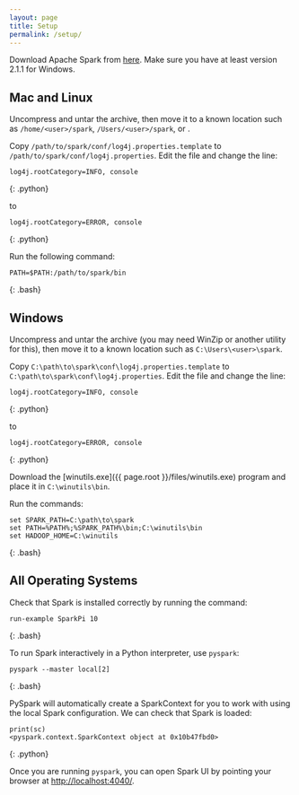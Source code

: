 ```yaml
---
layout: page
title: Setup
permalink: /setup/
---
```

Download Apache Spark from [here](https://spark.apache.org/downloads.html). Make sure you have at least version 2.1.1 for Windows.

## Mac and Linux

Uncompress and untar the archive, then move it to a known location such as `/home/<user>/spark`,  `/Users/<user>/spark`, or . 

Copy `/path/to/spark/conf/log4j.properties.template` to `/path/to/spark/conf/log4j.properties`. Edit the file and change the line:

~~~
log4j.rootCategory=INFO, console
~~~
{: .python}

to

~~~
log4j.rootCategory=ERROR, console
~~~
{: .python}

Run the following command:

~~~
PATH=$PATH:/path/to/spark/bin
~~~
{: .bash}

## Windows

Uncompress and untar the archive (you may need WinZip or another utility for this), then move it to a known location such as 
`C:\Users\<user>\spark`.

Copy `C:\path\to\spark\conf\log4j.properties.template` to `C:\path\to\spark\conf\log4j.properties`. Edit the file and change the line:

~~~
log4j.rootCategory=INFO, console
~~~
{: .python}

to

~~~
log4j.rootCategory=ERROR, console
~~~
{: .python}

Download the [winutils.exe]({{ page.root }}/files/winutils.exe) program and place it in `C:\winutils\bin`.

Run the commands:

~~~
set SPARK_PATH=C:\path\to\spark
set PATH=%PATH%;%SPARK_PATH%\bin;C:\winutils\bin
set HADOOP_HOME=C:\winutils
~~~
{: .bash}

## All Operating Systems

Check that Spark is installed correctly by running the command:

~~~
run-example SparkPi 10
~~~
{: .bash}

To run Spark interactively in a Python interpreter, use `pyspark`:

~~~
pyspark --master local[2]
~~~
{: .bash}

PySpark will automatically create a SparkContext for you to work with using the local Spark configuration. We can check that Spark is loaded:

~~~
print(sc)
<pyspark.context.SparkContext object at 0x10b47fbd0>
~~~
{: .python}

Once you are running `pyspark`, you can open Spark UI by pointing your browser at [http://localhost:4040/](http://localhost:4040/).
